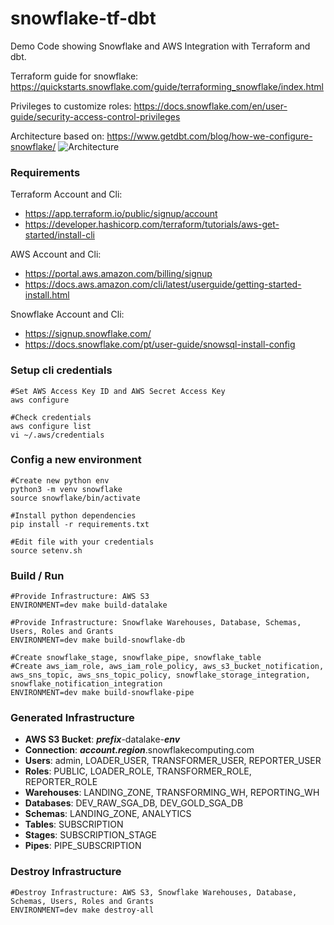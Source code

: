 # snowflake-tf-dbt
Demo Code showing Snowflake and AWS Integration with Terraform and dbt.

Terraform guide for snowflake:
https://quickstarts.snowflake.com/guide/terraforming_snowflake/index.html

Privileges to customize roles:
https://docs.snowflake.com/en/user-guide/security-access-control-privileges

Architecture based on: 
https://www.getdbt.com/blog/how-we-configure-snowflake/
![Architecture](https://cdn-images-1.medium.com/max/2400/1*FPxDaqugiCChkv5QxsoN7w.png)

###  Requirements
Terraform Account and Cli:
- https://app.terraform.io/public/signup/account
- https://developer.hashicorp.com/terraform/tutorials/aws-get-started/install-cli

AWS Account and Cli:
- https://portal.aws.amazon.com/billing/signup
- https://docs.aws.amazon.com/cli/latest/userguide/getting-started-install.html

Snowflake Account and Cli:
- https://signup.snowflake.com/
- https://docs.snowflake.com/pt/user-guide/snowsql-install-config

### Setup cli credentials
    #Set AWS Access Key ID and AWS Secret Access Key        
    aws configure

    #Check credentials 
    aws configure list
    vi ~/.aws/credentials

### Config a new environment
    #Create new python env 
    python3 -m venv snowflake 
    source snowflake/bin/activate

    #Install python dependencies
    pip install -r requirements.txt
    
    #Edit file with your credentials
    source setenv.sh

### Build / Run
    #Provide Infrastructure: AWS S3 
    ENVIRONMENT=dev make build-datalake

    #Provide Infrastructure: Snowflake Warehouses, Database, Schemas, Users, Roles and Grants
    ENVIRONMENT=dev make build-snowflake-db
    
    #Create snowflake_stage, snowflake_pipe, snowflake_table
    #Create aws_iam_role, aws_iam_role_policy, aws_s3_bucket_notification, aws_sns_topic, aws_sns_topic_policy, snowflake_storage_integration, snowflake_notification_integration
    ENVIRONMENT=dev make build-snowflake-pipe


### Generated Infrastructure
- **AWS S3 Bucket**: ___prefix___-datalake-___env___
- **Connection**: ___account.region___.snowflakecomputing.com
- **Users**: admin, LOADER_USER, TRANSFORMER_USER, REPORTER_USER
- **Roles**: PUBLIC, LOADER_ROLE, TRANSFORMER_ROLE, REPORTER_ROLE
- **Warehouses**: LANDING_ZONE, TRANSFORMING_WH, REPORTING_WH
- **Databases**: DEV_RAW_SGA_DB, DEV_GOLD_SGA_DB
- **Schemas**: LANDING_ZONE, ANALYTICS
- **Tables**: SUBSCRIPTION
- **Stages**: SUBSCRIPTION_STAGE
- **Pipes**: PIPE_SUBSCRIPTION
 
### Destroy Infrastructure
    #Destroy Infrastructure: AWS S3, Snowflake Warehouses, Database, Schemas, Users, Roles and Grants
    ENVIRONMENT=dev make destroy-all
